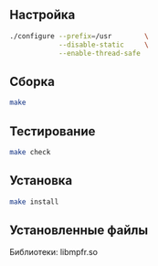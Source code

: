 <package-info :package="package" instsize showsbu2></package-info>

<script>
		new Vue({
		el: '#main',
		data: { package: {} },
		mounted: function () {
				this.getPackage('mpfr');
		},
		methods: {
			getPackage: function(name) {
					getPackage(name)
					.then(response => this.package = response);
			},
		}
  })
</script>

## Настройка


```bash
./configure --prefix=/usr        \
            --disable-static     \
            --enable-thread-safe
```

## Сборка


```bash
make
```
## Тестирование

```bash
make check
```

## Установка

```bash
make install
```
 
## Установленные файлы

Библиотеки: libmpfr.so

